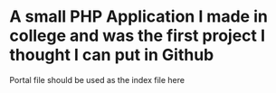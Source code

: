 # A small PHP Application I made in college and was the first project I thought I can put in Github
Portal file should be used as the index file here

